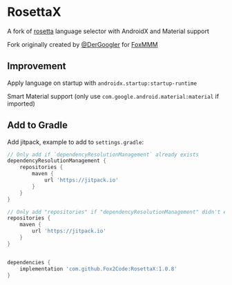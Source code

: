 # RosettaX

A fork of [rosetta](https://github.com/ahmedaljazzar/rosetta) language selector with AndroidX and Material support

Fork originally created by [@DerGoogler](https://github.com/DerGoogler) for [FoxMMM](https://github.com/Fox2Code/FoxMagiskModuleManager)

## Improvement

Apply language on startup with `androidx.startup:startup-runtime`

Smart Material support (only use `com.google.android.material:material` if imported)

## Add to Gradle

Add jitpack, example to add to `settings.gradle`:
```groovy
// Only add if `dependencyResolutionManagement` already exists
dependencyResolutionManagement {
    repositories {
        maven {
            url 'https://jitpack.io'
        }
    }
}
```


```groovy
// Only add "repositories" if "dependencyResolutionManagement" didn't exists in "settings.gradle"
repositories {
    maven {
        url 'https://jitpack.io'
    }
}


dependencies {
    implementation 'com.github.Fox2Code:RosettaX:1.0.8'
}
```
